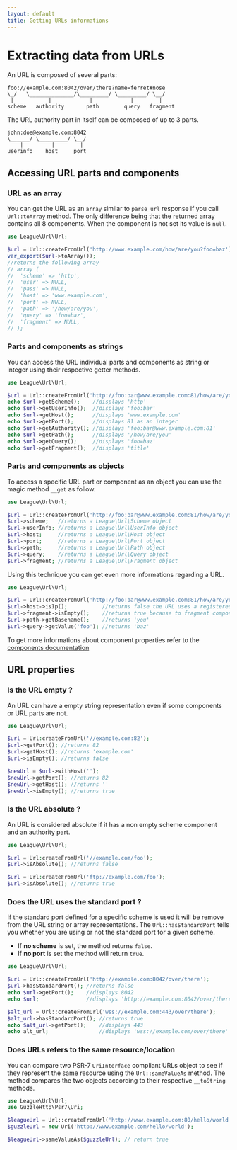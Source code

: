```yaml
---
layout: default
title: Getting URLs informations
---
```


# Extracting data from URLs

An URL is composed of several parts:

~~~
foo://example.com:8042/over/there?name=ferret#nose
\_/   \______________/\_________/ \_________/ \__/
 |           |            |            |        |
scheme   authority       path        query   fragment
~~~

The URL authority part in itself can be composed of up to 3 parts.

~~~
john:doe@example.com:8042
\______/ \_________/ \__/
    |         |        |
userinfo    host     port
~~~

## Accessing URL parts and components

### URL as an array

You can get the URL as an `array` similar to `parse_url` response if you call `Url::toArray` method. The only difference being that the returned array contains all 8 components. When the component is not set its value is `null`.

~~~php
use League\Url\Url;

$url = Url::createFromUrl('http://www.example.com/how/are/you?foo=baz');
var_export($url->toArray());
//returns the following array
// array (
//  'scheme' => 'http',
//  'user' => NULL,
//  'pass' => NULL,
//  'host' => 'www.example.com',
//  'port' => NULL,
//  'path' => '/how/are/you',
//  'query' => 'foo=baz',
//  'fragment' => NULL,
// );
~~~

### Parts and components as strings

You can access the URL individual parts and components as string or integer using their respective getter methods.

~~~php
use League\Url\Url;

$url = Url::createFromUrl('http://foo:bar@www.example.com:81/how/are/you?foo=baz#title');
echo $url->getScheme();    //displays 'http'
echo $url->getUserInfo();  //displays 'foo:bar'
echo $url->getHost();      //displays 'www.example.com'
echo $url->getPort();      //displays 81 as an integer
echo $url->getAuthority(); //displays 'foo:bar@www.example.com:81'
echo $url->getPath();      //displays '/how/are/you'
echo $url->getQuery();     //displays 'foo=baz'
echo $url->getFragment();  //displays 'title'
~~~

### Parts and components as objects

To access a specific URL part or component as an object you can use the magic method `__get` as follow.

~~~php
use League\Url\Url;

$url = Url::createFromUrl('http://foo:bar@www.example.com:81/how/are/you?foo=baz#title');
$url->scheme;   //returns a League\Url\Scheme object
$url->userInfo; //returns a League\Url\UserInfo object
$url->host;     //returns a League\Url\Host object
$url->port;     //returns a League\Url\Port object
$url->path;     //returns a League\Url\Path object
$url->query;    //returns a League\Url\Query object
$url->fragment; //returns a League\Url\Fragment object
~~~

Using this technique you can get even more informations regarding a URL.

~~~php
use League\Url\Url;

$url = Url::createFromUrl('http://foo:bar@www.example.com:81/how/are/you?foo=baz');
$url->host->isIp();           //returns false the URL uses a registered hostname
$url->fragment->isEmpty();    //returns true because to fragment component is empty
$url->path->getBasename();    //returns 'you'
$url->query->getValue('foo'); //returns 'baz'
~~~

To get more informations about component properties refer to the [components documentation](/4.0/components/overview/)

## URL properties

### Is the URL empty ?

An URL can have a empty string representation even if some components or URL parts are not.

~~~php
use League\Url\Url;

$url = Url:createFromUrl('//example.com:82');
$url->getPort(); //returns 82
$url->getHost(); //returns 'example.com'
$url->isEmpty(); //returns false

$newUrl = $url->withHost('');
$newUrl->getPort(); //returns 82
$newUrl->getHost(); //returns ''
$newUrl->isEmpty(); //returns true
~~~

### Is the URL absolute ?

An URL is considered absolute if it has a non empty scheme component and an authority part.

~~~php
use League\Url\Url;

$url = Url:createFromUrl('//example.com/foo');
$url->isAbsolute(); //returns false

$url = Url:createFromUrl('ftp://example.com/foo');
$url->isAbsolute(); //returns true
~~~

### Does the URL uses the standard port ?

If the standard port defined for a specific scheme is used it will be remove from the URL string or array representations. The `Url::hasStandardPort` tells you whether you are using or not the standard port for a given scheme.

- If **no scheme** is set, the method returns `false`.
- If **no port** is set the method will return `true`.

~~~php
use League\Url\Url;

$url = Url::createFromUrl('http://example.com:8042/over/there');
$url->hasStandardPort(); //returns false
echo $url->getPort();    //displays 8042
echo $url;               //displays 'http://example.com:8042/over/there'

$alt_url = Url::createFromUrl('wss://example.com:443/over/there');
$alt_url->hasStandardPort(); //returns true
echo $alt_url->getPort();    //displays 443
echo alt_url;                //displays 'wss://example.com/over/there'
~~~

### Does URLs refers to the same resource/location

You can compare two PSR-7 `UriInterface` compliant URLs object to see if they represent the same resource using the `Url::sameValueAs` method. The method compares the two objects according to their respective `__toString` methods.

~~~php
use League\Url\Url;
use GuzzleHttp\Psr7\Uri;

$leagueUrl = Url::createFromUrl('http://www.example.com:80/hello/world');
$guzzleUrl = new Uri('http://www.example.com/hello/world');

$leagueUrl->sameValueAs($guzzleUrl); // return true
~~~
